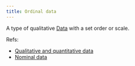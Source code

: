 ```yaml
---
title: Ordinal data
---
```

A type of qualitative [Data](danielesalvatore/data-analysts/foundations/data.md) with a set order or scale. 

Refs:
- [Qualitative and quantitative data](danielesalvatore/data-analysts/ask/qualitative-and-quantitative-data.md)
- [Nominal data](danielesalvatore/data-analysts/prepare/nominal-data.md)